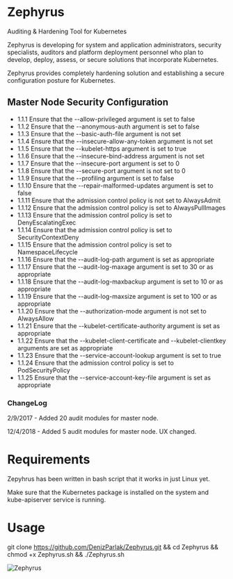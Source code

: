 # Zephyrus
Auditing &amp; Hardening Tool for Kubernetes

Zephyrus is developing for system and application administrators, security specialists, auditors and platform deployment personnel who plan to develop, deploy, assess, or secure solutions that incorporate Kubernetes.

Zephyrus provides completely hardening solution and establishing a secure configuration posture for Kubernetes.


## Master Node Security Configuration

- 1.1.1 Ensure that the --allow-privileged argument is set to false
- 1.1.2 Ensure that the --anonymous-auth argument is set to false
- 1.1.3 Ensure that the --basic-auth-file argument is not set
- 1.1.4 Ensure that the --insecure-allow-any-token argument is not set
- 1.1.5 Ensure that the --kubelet-https argument is set to true
- 1.1.6 Ensure that the --insecure-bind-address argument is not set
- 1.1.7 Ensure that the --insecure-port argument is set to 0
- 1.1.8 Ensure that the --secure-port argument is not set to 0
- 1.1.9 Ensure that the --profiling argument is set to false
- 1.1.10 Ensure that the --repair-malformed-updates argument is set to false
- 1.1.11 Ensure that the admission control policy is not set to AlwaysAdmit
- 1.1.12 Ensure that the admission control policy is set to AlwaysPullImages
- 1.1.13 Ensure that the admission control policy is set to DenyEscalatingExec
- 1.1.14 Ensure that the admission control policy is set to SecurityContextDeny
- 1.1.15 Ensure that the admission control policy is set to NamespaceLifecycle
- 1.1.16 Ensure that the --audit-log-path argument is set as appropriate
- 1.1.17 Ensure that the --audit-log-maxage argument is set to 30 or as appropriate
- 1.1.18 Ensure that the --audit-log-maxbackup argument is set to 10 or as appropriate
- 1.1.19 Ensure that the --audit-log-maxsize argument is set to 100 or as appropriate
- 1.1.20 Ensure that the --authorization-mode argument is not set to AlwaysAllow
- 1.1.21 Ensure that the --kubelet-certificate-authority argument is set as appropriate
- 1.1.22 Ensure that the --kubelet-client-certificate and --kubelet-clientkey arguments are set as appropriate
- 1.1.23 Ensure that the --service-account-lookup argument is set to true
- 1.1.24 Ensure that the admission control policy is set to PodSecurityPolicy
- 1.1.25 Ensure that the --service-account-key-file argument is set as appropriate

### ChangeLog

2/9/2017 -  Added 20 audit modules for master node.

12/4/2018 - Added 5 audit modules for master node.
            UX changed.

# Requirements

Zepyhrus has been written in bash script that it works in just Linux yet.

Make sure that the Kubernetes package is installed on the system and kube-apiserver service is running.

# Usage

git clone https://github.com/DenizParlak/Zephyrus.git && cd Zephyrus && chmod +x Zephyrus.sh && ./Zephyrus.sh



![Zephyrus](https://i.hizliresim.com/Ooj3J5.jpg)
